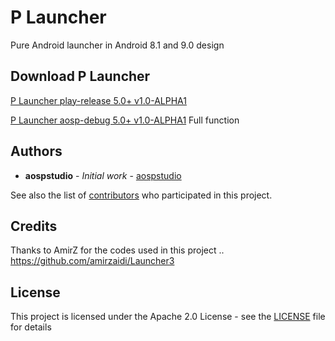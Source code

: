 # P Launcher

Pure Android launcher in Android 8.1 and 9.0 design


## Download P Launcher
[P Launcher play-release 5.0+ v1.0-ALPHA1](https://aospstudio.com/apps/PLauncher/PLauncher-1.0A1-minAPI21-play-release.apk)

[P Launcher aosp-debug 5.0+ v1.0-ALPHA1](https://aospstudio.com/apps/PLauncher/PLauncher-1.0A1-minAPI21-aosp-debug.apk) Full function



## Authors

* **aospstudio** - *Initial work* - [aospstudio](https://github.com/aospstudio)

See also the list of [contributors](https://github.com/aospstudio/P_Launcher/graphs/contributors) who participated in this project.

## Credits
Thanks to AmirZ for the codes used in this project ..
https://github.com/amirzaidi/Launcher3

## License

This project is licensed under the Apache 2.0 License - see the [LICENSE](LICENSE) file for details
